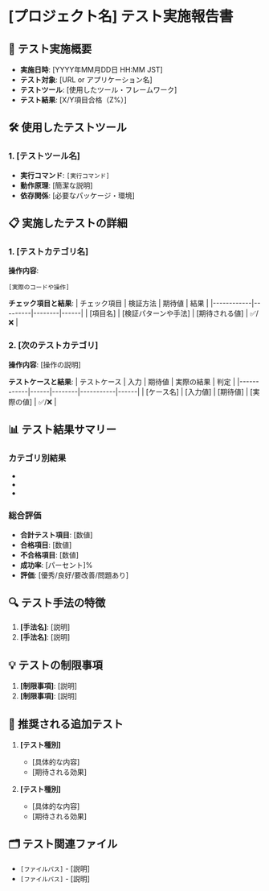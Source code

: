 # [プロジェクト名] テスト実施報告書

## 📅 テスト実施概要
- **実施日時**: [YYYY年MM月DD日 HH:MM JST]
- **テスト対象**: [URL or アプリケーション名]
- **テストツール**: [使用したツール・フレームワーク]
- **テスト結果**: [X/Y項目合格（Z%）]

## 🛠️ 使用したテストツール

### 1. [テストツール名]
- **実行コマンド**: `[実行コマンド]`
- **動作原理**: [簡潔な説明]
- **依存関係**: [必要なパッケージ・環境]

## 📋 実施したテストの詳細

### 1. [テストカテゴリ名]
**操作内容**:
```[言語]
[実際のコードや操作]
```

**チェック項目と結果**:
| チェック項目 | 検証方法 | 期待値 | 結果 |
|------------|---------|--------|------|
| [項目名] | [検証パターンや手法] | [期待される値] | ✅/❌ |

### 2. [次のテストカテゴリ]
**操作内容**: [操作の説明]

**テストケースと結果**:
| テストケース | 入力 | 期待値 | 実際の結果 | 判定 |
|------------|------|--------|-----------|------|
| [ケース名] | [入力値] | [期待値] | [実際の値] | ✅/❌ |

## 📊 テスト結果サマリー

### カテゴリ別結果
- [カテゴリ1]: X/Y (Z%)
- [カテゴリ2]: X/Y (Z%)
- [カテゴリ3]: X/Y (Z%)

### 総合評価
- **合計テスト項目**: [数値]
- **合格項目**: [数値]
- **不合格項目**: [数値]
- **成功率**: [パーセント]%
- **評価**: [優秀/良好/要改善/問題あり]

## 🔍 テスト手法の特徴

1. **[手法名]**: [説明]
2. **[手法名]**: [説明]

## 💡 テストの制限事項

1. **[制限事項]**: [説明]
2. **[制限事項]**: [説明]

## 📝 推奨される追加テスト

1. **[テスト種別]**
   - [具体的な内容]
   - [期待される効果]

2. **[テスト種別]**
   - [具体的な内容]
   - [期待される効果]

## 🗂️ テスト関連ファイル

- `[ファイルパス]` - [説明]
- `[ファイルパス]` - [説明]